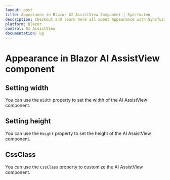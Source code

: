 ```yaml
---
layout: post
title: Appearance in Blazor AI AssistView Component | Syncfusion
description: Checkout and learn here all about Appearance with Syncfusion Blazor AI AssistView component in Blazor Server App and Blazor WebAssembly App.
platform: Blazor
control: AI AssistView
documentation: ug
---
```


# Appearance in Blazor AI AssistView component

## Setting width

You can use the `Width` property to set the width of the AI AssistView component.

## Setting height

You can use the `Height` property to set the height of the AI AssistView component.

## CssClass

You can use the `CssClass` property to customize the AI AssistView component.
